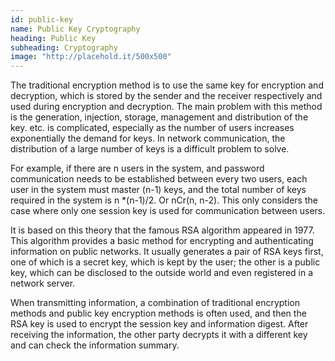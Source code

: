 ```yaml
---
id: public-key
name: Public Key Cryptography
heading: Public Key
subheading: Cryptography
image: "http://placehold.it/500x500"
---
```


The traditional encryption method is to use the same key for encryption and decryption, which is stored by the sender and the receiver respectively and used during encryption and decryption. The main problem with this method is the generation, injection, storage, management and distribution of the key. etc. is complicated, especially as the number of users increases exponentially the demand for keys. In network communication, the distribution of a large number of keys is a difficult problem to solve.

For example, if there are n users in the system, and password communication needs to be established between every two users, each user in the system must master (n-1) keys, and the total number of keys required in the system is n *(n-1)/2. Or nCr(n, n-2). This only considers the case where only one session key is used for communication between users.

It is based on this theory that the famous RSA algorithm appeared in 1977. This algorithm provides a basic method for encrypting and authenticating information on public networks. It usually generates a pair of RSA keys first, one of which is a secret key, which is kept by the user; the other is a public key, which can be disclosed to the outside world and even registered in a network server.

When transmitting information, a combination of traditional encryption methods and public key encryption methods is often used, and then the RSA key is used to encrypt the session key and information digest. After receiving the information, the other party decrypts it with a different key and can check the information summary.
